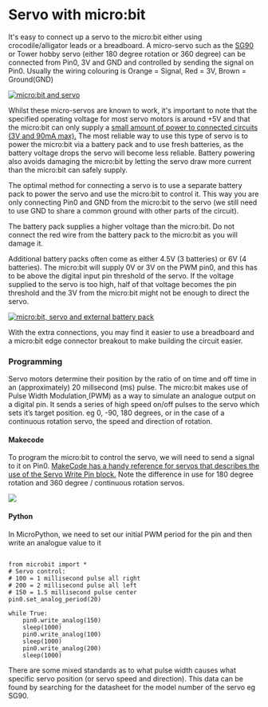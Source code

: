 # Servo with micro:bit

It's easy to connect up a servo to the micro:bit either using crocodile/alligator leads or a breadboard. A micro-servo such as the [SG90](https://www.pakronics.com.au/products/towerpro-sg90c-360-degree-micro-servo-1-6kg-dfser0043) or Tower hobby servo \(either 180 degree rotation or 360 degree\) can be connected from Pin0, 3V and GND and controlled by sending the signal on Pin0. Usually the wiring colouring is Orange = Signal, Red = 3V, Brown = Ground\(GND\)

[![micro:bit and servo](https://s3.amazonaws.com/cdn.freshdesk.com/data/helpdesk/attachments/production/19045498178/original/VqTg1HPErS2Q2-AWpqy0lYvj6LZHptuUfA.png?1562159761)](https://s3.amazonaws.com/cdn.freshdesk.com/data/helpdesk/attachments/production/19045498178/original/VqTg1HPErS2Q2-AWpqy0lYvj6LZHptuUfA.png?1562159761)

Whilst these micro-servos are known to work, it's important to note that the specified operating voltage for most servo motors is around +5V and that the micro:bit can only supply a [small amount of power to connected circuits](https://tech.microbit.org/hardware/#power-supply)[ ](https://tech.microbit.org/hardware/#power-supply)[\(3V](https://tech.microbit.org/hardware/#power-supply)[ and 90mA max\).](https://tech.microbit.org/hardware/#power-supply) The most reliable way to use this type of servo is to power the micro:bit via a battery pack and to use fresh batteries, as the battery voltage drops the servo will become less reliable. Battery powering also avoids damaging the micro:bit by letting the servo draw more current than the micro:bit can safely supply.

The optimal method for connecting a servo is to use a separate battery pack to power the servo and use the micro:bit to control it. This way you are only connecting Pin0 and GND from the micro:bit to the servo \(we still need to use GND to share a common ground with other parts of the circuit\).  

The battery pack supplies a higher voltage than the micro:bit. Do not connect the red wire from the battery pack to the micro:bit as you will damage it.

Additional battery packs often come as either 4.5V \(3 batteries\) or 6V \(4 batteries\). The micro:bit will supply 0V or 3V on the PWM pin0, and this has to be above the digital input pin threshold of the servo. If the voltage supplied to the servo is too high, half of that voltage becomes the pin threshold and the 3V from the micro:bit might not be enough to direct the servo.

[![micro:bit, servo and external battery pack](https://s3.amazonaws.com/cdn.freshdesk.com/data/helpdesk/attachments/production/19045540191/original/2HzDfQrYbn9CXWhoqXJqLxqyZxQuhlajlw.png?1562226243)](https://s3.amazonaws.com/cdn.freshdesk.com/data/helpdesk/attachments/production/19045540191/original/2HzDfQrYbn9CXWhoqXJqLxqyZxQuhlajlw.png?1562226243)

With the extra connections, you may find it easier to use a breadboard and a micro:bit edge connector breakout to make building the circuit easier.

### Programming

Servo motors determine their position by the ratio of on time and off time in an \(approximately\) 20 millsecond \(ms\) pulse. The micro:bit makes use of Pulse Width Modulation[ ](https://learn.sparkfun.com/tutorials/pulse-width-modulation)\(PWM\) as a way to simulate an analogue output on a digital pin. It sends a series of high speed on/off pulses to the servo which sets it’s target position. eg 0, -90, 180 degrees, or in the case of a continuous rotation servo, the speed and direction of rotation.

#### Makecode

To program the micro:bit to control the servo, we will need to send a signal to it on Pin0. [MakeCode has a handy reference for servos that describes the use of the Servo Write Pin block.](https://makecode.microbit.org/reference/pins/servo-write-pin) Note the difference in use for 180 degree rotation and 360 degree / continuous rotation servos.

[![](https://s3.amazonaws.com/cdn.freshdesk.com/data/helpdesk/attachments/production/19045540862/original/YYn3Y8TWSVqrg7qpEnYtuRQHEtcYPm-vsw.png?1562226930)](https://s3.amazonaws.com/cdn.freshdesk.com/data/helpdesk/attachments/production/19045540862/original/YYn3Y8TWSVqrg7qpEnYtuRQHEtcYPm-vsw.png?1562226930)

####  

#### Python

In MicroPython, we need to set our initial PWM period for the pin and then write an analogue value to it

```text

from microbit import * 
# Servo control: 
# 100 = 1 millisecond pulse all right 
# 200 = 2 millisecond pulse all left 
# 150 = 1.5 millisecond pulse center 
pin0.set_analog_period(20)

while True: 
	pin0.write_analog(150)
	sleep(1000)
	pin0.write_analog(100)
	sleep(1000)
	pin0.write_analog(200)
	sleep(1000)
```

There are some mixed standards as to what pulse width causes what specific servo position \(or servo speed and direction\). This data can be found by searching for the datasheet for the model number of the servo eg SG90. 

